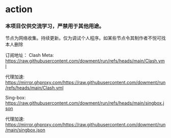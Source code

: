 # action
### 本项目仅供交流学习，严禁用于其他用途。
节点为网络收集。持续更新。仅为调试个人程序。如某些节点令其制作者不悦可找本人删除

订阅地址：
Clash Meta: https://raw.githubusercontent.com/dowment/run/refs/heads/main/Clash.yml

代理加速: https://mirror.ghproxy.com/https://raw.githubusercontent.com/dowment/run/refs/heads/main/Clash.yml

Sing-box: https://raw.githubusercontent.com/dowment/run/refs/heads/main/singbox.json

代理加速: https://mirror.ghproxy.com/https://raw.githubusercontent.com/dowment/run/main/singbox.json